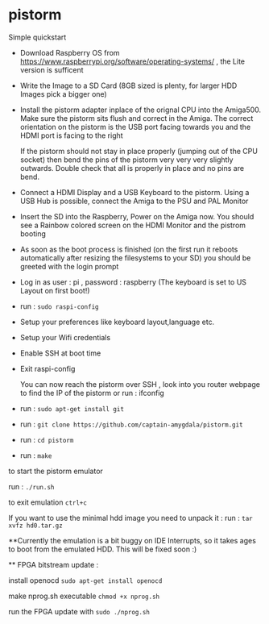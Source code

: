 # pistorm

Simple quickstart



* Download Raspberry OS from https://www.raspberrypi.org/software/operating-systems/ , the Lite version is sufficent
* Write the Image to a SD Card (8GB sized is plenty, for larger HDD Images pick a bigger one)
* Install the pistorm adapter inplace of the orignal CPU into the Amiga500. Make sure the pistorm sits flush and correct in the Amiga.
  The correct orientation on the pistorm is the USB port facing towards you and the HDMI port is facing to the right

  If the pistorm should not stay in place properly (jumping out of the CPU socket) then bend the pins of the pistorm very very very slightly
  outwards. Double check that all is properly in place and no pins are bend.

* Connect a HDMI Display and a USB Keyboard to the pistorm. Using a USB Hub is possible, connect the Amiga to the PSU and PAL Monitor
* Insert the SD into the Raspberry, Power on the Amiga now. You should see a Rainbow colored screen on the HDMI Monitor and the pistrom booting


* As soon as the boot process is finished (on the first run it reboots automatically after resizing the filesystems to your SD) you should be greeted
  with the login prompt
* Log in as user : pi , password : raspberry (The keyboard is set to US Layout on first boot!)
* run : `sudo raspi-config`
* Setup your preferences like keyboard layout,language etc.
* Setup your Wifi credentials
* Enable SSH at boot time
* Exit raspi-config 
  
  You can now reach the pistorm over SSH , look into you router webpage to find the IP of the pistorm or run : ifconfig 

* run : `sudo apt-get install git`

* run : `git clone https://github.com/captain-amygdala/pistorm.git`

* run : `cd pistorm`

* run : `make`


to start the pistorm emulator 

run : `./run.sh`

to exit emulation
`ctrl+c`

If you want to use the minimal hdd image you need to unpack it :
run : `tar xvfz hd0.tar.gz`

**Currently the emulation is a bit buggy on IDE Interrupts, so it takes ages to boot from the emulated HDD. This will be fixed soon :) 

** FPGA bitstream update :

install openocd 
`sudo apt-get install openocd`

make nprog.sh executable
`chmod +x nprog.sh`

run the FPGA update with
`sudo ./nprog.sh`




